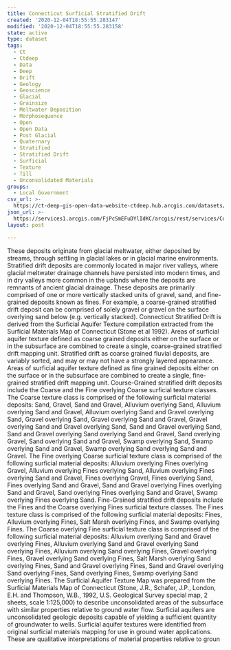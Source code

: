 ```yaml
---
title: Connecticut Surficial Stratified Drift
created: '2020-12-04T18:55:55.283147'
modified: '2020-12-04T18:55:55.283158'
state: active
type: dataset
tags:
  - Ct
  - Ctdeep
  - Data
  - Deep
  - Drift
  - Geology
  - Geoscience
  - Glacial
  - Grainsize
  - Meltwater Deposition
  - Morphosequence
  - Open
  - Open Data
  - Post Glacial
  - Quaternary
  - Stratified
  - Stratified Drift
  - Surficial
  - Texture
  - Till
  - Unconsolidated Materials
groups:
  - Local Government
csv_url: >-
  https://ct-deep-gis-open-data-website-ctdeep.hub.arcgis.com/datasets/360a2a7b50984e75ace39a9d14ec1060_0.csv?outSR=%7B%22latestWkid%22%3A2234%2C%22wkid%22%3A102656%7D
json_url: >-
  https://services1.arcgis.com/FjPcSmEFuDYlIdKC/arcgis/rest/services/Connecticut_Surficial_Stratified_Drift/FeatureServer/0
layout: post

---
```

These deposits originate from glacial meltwater, either deposited by streams, through settling in glacial lakes or in glacial marine environments. Stratified drift deposits are commonly located in major river valleys, where glacial meltwater drainage channels have persisted into modern times, and in dry valleys more common in the uplands where the deposits are remnants of ancient glacial drainage. These deposits are primarily comprised of one or more vertically stacked units of gravel, sand, and fine-grained deposits known as fines. For example, a coarse-grained stratified drift deposit can be comprised of solely gravel or gravel on the surface overlying sand below (e.g. vertically stacked).
Connecticut Stratified Drift is derived from the Surficial Aquifer Texture compilation extracted from the Surficial Materials Map of Connecticut (Stone et al 1992). Areas of surficial aquifer texture defined as coarse grained deposits either on the surface or in the subsurface are combined to create a single, coarse-grained stratified drift mapping unit. Stratified drift as coarse grained fluvial deposits, are variably sorted, and may or may not have a strongly layered appearance. Areas of surficial aquifer texture defined as fine grained deposits either on the surface or in the subsurface are combined to create a single, fine-grained stratified drift mapping unit.
Course-Grained stratified drift deposits include the Coarse and the Fine overlying Coarse surficial texture classes. The Coarse texture class is comprised of the following surficial material deposits: Sand, Gravel, Sand and Gravel, Alluvium overlying Sand, Alluvium overlying Sand and Gravel, Alluvium overlying Sand and Gravel overlying Sand, Gravel overlying Sand, Gravel overlying Sand and Gravel, Gravel overlying Sand and Gravel overlying Sand, Sand and Gravel overlying Sand, Sand and Gravel overlying Sand overlying Sand and Gravel, Sand overlying Gravel, Sand overlying Sand and Gravel, Swamp overlying Sand, Swamp overlying Sand and Gravel, Swamp overlying Sand overlying Sand and Gravel. The Fine overlying Coarse surficial texture class is comprised of the following surficial material deposits: Alluvium overlying Fines overlying Gravel, Alluvium overlying Fines overlying Sand, Alluvium overlying Fines overlying Sand and Gravel, Fines overlying Gravel, Fines overlying Sand, Fines overlying Sand and Gravel, Sand and Gravel overlying Fines overlying Sand and Gravel, Sand overlying Fines overlying Sand and Gravel, Swamp overlying Fines overlying Sand.
Fine-Grained stratified drift deposits include the Fines and the Coarse overlying Fines surficial texture classes. The Fines texture class is comprised of the following surficial material deposits: Fines, Alluvium overlying Fines, Salt Marsh overlying Fines, and Swamp overlying Fines. The Coarse overlying Fine surficial texture class is comprised of the following surficial material deposits: Alluvium overlying Sand and Gravel overlying Fines, Alluvium overlying Sand and Gravel overlying Sand overlying Fines, Alluvium overlying Sand overlying Fines, Gravel overlying Fines, Gravel overlying Sand overlying Fines, Salt Marsh overlying Sand overlying Fines, Sand and Gravel overlying Fines, Sand and Gravel overlying Sand overlying Fines, Sand overlying Fines, Swamp overlying Sand overlying Fines.
The Surficial Aquifer Texture Map was prepared from the Surficial Materials Map of Connecticut (Stone, J.R., Schafer, J.P., London, E.H. and Thompson, W.B., 1992, U.S. Geological Survey special map, 2 sheets, scale 1:125,000) to describe unconsolidated areas of the subsurface with similar properties relative to ground water flow. Surficial aquifers are unconsolidated geologic deposits capable of yielding a sufficient quantity of groundwater to wells. Surficial aquifer textures were identified from original surficial materials mapping for use in ground water applications. These are qualitative interpretations of material properties relative to groun
